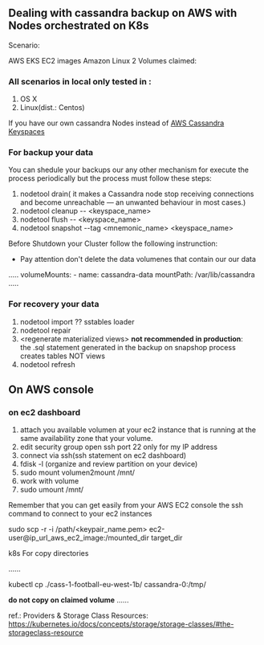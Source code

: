 ## Dealing with cassandra backup on AWS with Nodes orchestrated on K8s

Scenario:

AWS EKS
EC2 images Amazon Linux 2
Volumes claimed: 

### All scenarios in local only tested in :

1. OS X 
2. Linux(dist.: Centos)

If you have our own cassandra Nodes instead of [AWS Cassandra Keyspaces](https://aws.amazon.com/keyspaces/) 

### For backup your data

You can shedule your backups our any other mechanism for execute the process periodically but the process
must follow these steps: </br>

1. nodetool drain( it makes a Cassandra node stop receiving connections and become unreachable — an unwanted behaviour in most cases.)
2. nodetool cleanup -- <keyspace_name>
3. nodetool flush -- <keyspace_name> 
4. nodetool snapshot --tag <mnemonic_name> <keyspace_name>



Before Shutdown your Cluster follow the following instrunction:
- Pay attention don't delete the data volumenes that contain our our data 

.....
        volumeMounts:
        - name: cassandra-data
          mountPath: /var/lib/cassandra
.....

### For recovery your data 

1. nodetool import ?? sstables loader 
2. nodetool repair
3. \<regenerate materialized views\> **not recommended  in production**: </br>
   the .sql statement generated in the backup on snapshop process creates tables NOT views
4. nodetool refresh 
 
## On AWS console 

### on ec2 dashboard
1. attach you available volumen at your ec2 instance that is running at the same availability zone that your volume.
2. edit security group open ssh port 22 only for my IP address 
3. connect via ssh(ssh statement on ec2 dashboard)
4. fdisk -l (organize and review partition on your device) 
5. sudo mount volumen2mount /mnt/
6. work with volume 
7. sudo umount /mnt/


Remember that you can get easily from your AWS EC2 console the ssh command to connect to your ec2 instances

sudo scp -r -i /path/<keypair_name.pem> ec2-user@ip_url_aws_ec2_image:/mounted_dir target_dir

k8s For copy directories 

......



kubectl cp ./cass-1-football-eu-west-1b/ cassandra-0:/tmp/

**do not copy on claimed volume** 
......






ref.: Providers & Storage Class Resources:</br>
      https://kubernetes.io/docs/concepts/storage/storage-classes/#the-storageclass-resource
      
